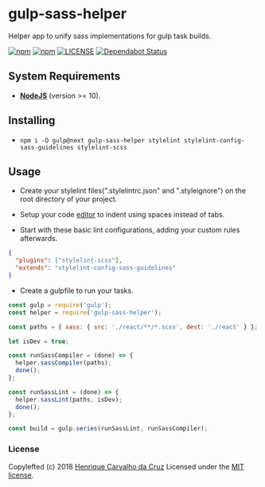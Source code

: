 # gulp-sass-helper

Helper app to unify sass implementations for gulp task builds.

[![npm](https://img.shields.io/npm/v/gulp-sass-helper.svg)](https://www.npmjs.com/package/gulp-sass-helper)
[![npm](https://img.shields.io/npm/dt/gulp-sass-helper.svg)](https://www.npmjs.com/package/gulp-sass-helper)
[![LICENSE](https://img.shields.io/github/license/henriquecarv/gulp-sass-helper.svg)](./LICENSE)
[![Dependabot Status](https://api.dependabot.com/badges/status?host=github&repo=henriquecarv/gulp-sass-helper)](https://dependabot.com)

## System Requirements

- **[NodeJS](https://nodejs.org/en/)** (version >= 10).

## Installing

- `npm i -D gulp@next gulp-sass-helper stylelint stylelint-config-sass-guidelines stylelint-scss`

## Usage

- Create your stylelint files(".stylelintrc.json" and ".styleignore") on the root directory of your project.

- Setup your code [editor][3] to indent using spaces instead of tabs.

- Start with these basic lint configurations, adding your custom rules afterwards.

```json
{
  "plugins": ["stylelint-scss"],
  "extends": "stylelint-config-sass-guidelines"
}
```

- Create a gulpfile to run your tasks.

```javascript
const gulp = require('gulp');
const helper = require('gulp-sass-helper');

const paths = { sass: { src: './react/**/*.scss', dest: './react' } };

let isDev = true;

const runSassCompiler = (done) => {
  helper.sassCompiler(paths);
  done();
};

const runSassLint = (done) => {
  helper.sassLint(paths, isDev);
  done();
};

const build = gulp.series(runSassLint, runSassCompiler);
```

### License

Copylefted (c) 2018 [Henrique Carvalho da Cruz][1] Licensed under the [MIT license][2].

[1]: https://henriquecarv.com
[2]: ./LICENSE
[3]: ./.editorconfig
